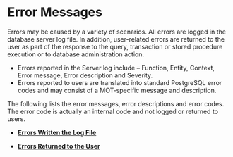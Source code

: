 # Error Messages<a name="EN-US_TOPIC_0260488123"></a>

Errors may be caused by a variety of scenarios. All errors are logged in the database server log file. In addition, user-related errors are returned to the user as part of the response to the query, transaction or stored procedure execution or to database administration action.

-   Errors reported in the Server log include – Function, Entity, Context, Error message, Error description and Severity.
-   Errors reported to users are translated into standard PostgreSQL error codes and may consist of a MOT-specific message and description.

The following lists the error messages, error descriptions and error codes. The error code is actually an internal code and not logged or returned to users.

-   **[Errors Written the Log File](errors-written-the-log-file.md)**  

-   **[Errors Returned to the User](errors-returned-to-the-user.md)**  


